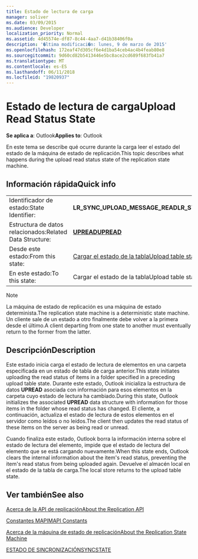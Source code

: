 ```yaml
---
title: Estado de lectura de carga
manager: soliver
ms.date: 03/09/2015
ms.audience: Developer
localization_priority: Normal
ms.assetid: 4d45574e-df87-8c44-4aa7-d41b38406f0a
description: '�ltima modificaci�n: lunes, 9 de marzo de 2015'
ms.openlocfilehash: 172eaf47d305cf6e4d1ba54ceb4ac4b4feab80e8
ms.sourcegitcommit: 9d60cd82b5413446e5bc8ace2cd689f683fb41a7
ms.translationtype: MT
ms.contentlocale: es-ES
ms.lasthandoff: 06/11/2018
ms.locfileid: "19820937"
---
```

# <a name="upload-read-status-state"></a><span data-ttu-id="47d8a-103">Estado de lectura de carga</span><span class="sxs-lookup"><span data-stu-id="47d8a-103">Upload Read Status State</span></span>

  
  
<span data-ttu-id="47d8a-104">**Se aplica a**: Outlook</span><span class="sxs-lookup"><span data-stu-id="47d8a-104">**Applies to**: Outlook</span></span> 
  
 <span data-ttu-id="47d8a-105">En este tema se describe qué ocurre durante la carga leer el estado del estado de la máquina de estado de replicación.</span><span class="sxs-lookup"><span data-stu-id="47d8a-105">This topic describes what happens during the upload read status state of the replication state machine.</span></span> 
  
## <a name="quick-info"></a><span data-ttu-id="47d8a-106">Información rápida</span><span class="sxs-lookup"><span data-stu-id="47d8a-106">Quick info</span></span>

|||
|:-----|:-----|
|<span data-ttu-id="47d8a-107">Identificador de estado:</span><span class="sxs-lookup"><span data-stu-id="47d8a-107">State Identifier:</span></span>  <br/> |<span data-ttu-id="47d8a-108">**LR_SYNC_UPLOAD_MESSAGE_READ**</span><span class="sxs-lookup"><span data-stu-id="47d8a-108">**LR_SYNC_UPLOAD_MESSAGE_READ**</span></span> <br/> |
|<span data-ttu-id="47d8a-109">Estructura de datos relacionados:</span><span class="sxs-lookup"><span data-stu-id="47d8a-109">Related Data Structure:</span></span>  <br/> |<span data-ttu-id="47d8a-110">**[UPREAD](upread.md)**</span><span class="sxs-lookup"><span data-stu-id="47d8a-110">**[UPREAD](upread.md)**</span></span> <br/> |
|<span data-ttu-id="47d8a-111">Desde este estado:</span><span class="sxs-lookup"><span data-stu-id="47d8a-111">From this state:</span></span>  <br/> |[<span data-ttu-id="47d8a-112">Cargar el estado de la tabla</span><span class="sxs-lookup"><span data-stu-id="47d8a-112">Upload table state</span></span>](upload-table-state.md) <br/> |
|<span data-ttu-id="47d8a-113">En este estado:</span><span class="sxs-lookup"><span data-stu-id="47d8a-113">To this state:</span></span>  <br/> |<span data-ttu-id="47d8a-114">Cargar el estado de la tabla</span><span class="sxs-lookup"><span data-stu-id="47d8a-114">Upload table state</span></span>  <br/> |
   
> [!NOTE]
> <span data-ttu-id="47d8a-115">La máquina de estado de replicación es una máquina de estado determinista.</span><span class="sxs-lookup"><span data-stu-id="47d8a-115">The replication state machine is a deterministic state machine.</span></span> <span data-ttu-id="47d8a-116">Un cliente sale de un estado a otro finalmente debe volver a la primera desde el último.</span><span class="sxs-lookup"><span data-stu-id="47d8a-116">A client departing from one state to another must eventually return to the former from the latter.</span></span> 
  
## <a name="description"></a><span data-ttu-id="47d8a-117">Descripción</span><span class="sxs-lookup"><span data-stu-id="47d8a-117">Description</span></span>

<span data-ttu-id="47d8a-118">Este estado inicia carga el estado de lectura de elementos en una carpeta especificada en un estado de tabla de carga anterior.</span><span class="sxs-lookup"><span data-stu-id="47d8a-118">This state initiates uploading the read status of items in a folder specified in a preceding upload table state.</span></span> <span data-ttu-id="47d8a-119">Durante este estado, Outlook inicializa la estructura de datos **UPREAD** asociada con información para esos elementos en la carpeta cuyo estado de lectura ha cambiado.</span><span class="sxs-lookup"><span data-stu-id="47d8a-119">During this state, Outlook initializes the associated **UPREAD** data structure with information for those items in the folder whose read status has changed.</span></span> <span data-ttu-id="47d8a-120">El cliente, a continuación, actualiza el estado de lectura de estos elementos en el servidor como leídos o no leídos.</span><span class="sxs-lookup"><span data-stu-id="47d8a-120">The client then updates the read status of these items on the server as being read or unread.</span></span> 
  
<span data-ttu-id="47d8a-121">Cuando finaliza este estado, Outlook borra la información interna sobre el estado de lectura del elemento, impide que el estado de lectura del elemento que se está cargando nuevamente.</span><span class="sxs-lookup"><span data-stu-id="47d8a-121">When this state ends, Outlook clears the internal information about the item's read status, preventing the item's read status from being uploaded again.</span></span> <span data-ttu-id="47d8a-122">Devuelve el almacén local en el estado de la tabla de carga.</span><span class="sxs-lookup"><span data-stu-id="47d8a-122">The local store returns to the upload table state.</span></span>
  
## <a name="see-also"></a><span data-ttu-id="47d8a-123">Ver también</span><span class="sxs-lookup"><span data-stu-id="47d8a-123">See also</span></span>



[<span data-ttu-id="47d8a-124">Acerca de la API de replicación</span><span class="sxs-lookup"><span data-stu-id="47d8a-124">About the Replication API</span></span>](about-the-replication-api.md)
  
[<span data-ttu-id="47d8a-125">Constantes MAPI</span><span class="sxs-lookup"><span data-stu-id="47d8a-125">MAPI Constants</span></span>](mapi-constants.md)
  
[<span data-ttu-id="47d8a-126">Acerca de la máquina de estado de replicación</span><span class="sxs-lookup"><span data-stu-id="47d8a-126">About the Replication State Machine</span></span>](about-the-replication-state-machine.md)
  
[<span data-ttu-id="47d8a-127">ESTADO DE SINCRONIZACIÓN</span><span class="sxs-lookup"><span data-stu-id="47d8a-127">SYNCSTATE</span></span>](syncstate.md)

